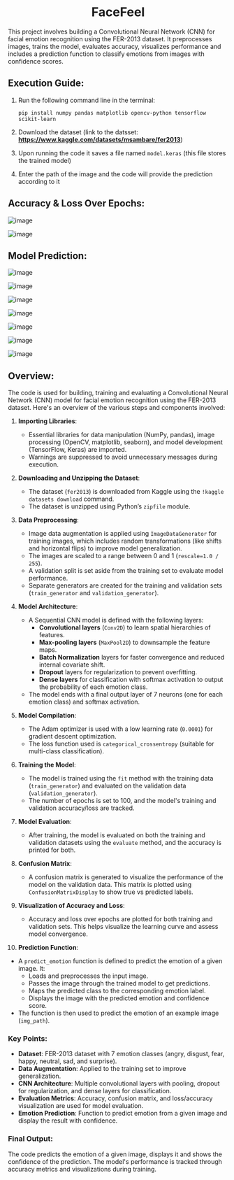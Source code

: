 <h1 align="center">FaceFeel</h1>
This project involves building a Convolutional Neural Network (CNN) for facial emotion recognition using the FER-2013 dataset. It preprocesses images, trains the model, evaluates accuracy, visualizes performance and includes a prediction function to classify emotions from images with confidence scores.

## Execution Guide:
1. Run the following command line in the terminal:
   ```
   pip install numpy pandas matplotlib opencv-python tensorflow scikit-learn
   ```

2. Download the dataset (link to the datsset: **https://www.kaggle.com/datasets/msambare/fer2013**)

3. Upon running the code it saves a file named `model.keras` (this file stores the trained model)

4. Enter the path of the image and the code will provide the prediction according to it

## Accuracy & Loss Over Epochs:

![image](https://github.com/user-attachments/assets/1cd31704-f871-4e0e-9522-d87cd1be72c8)

![image](https://github.com/user-attachments/assets/8453d9ec-0bc6-449f-bab1-3314f2f30938)

## Model Prediction:

   ![image](https://github.com/user-attachments/assets/d1042e88-d57e-4323-9158-e8bfd8f28afb)

   ![image](https://github.com/user-attachments/assets/a86bae83-f952-409c-86ce-8b609c9c4799)

   ![image](https://github.com/user-attachments/assets/f992c28a-f371-4f1f-ac0e-23dee50791cb)

   ![image](https://github.com/user-attachments/assets/b37c69ec-6980-4f7c-b449-afc7d53694c0)

   ![image](https://github.com/user-attachments/assets/2bdb9414-f0f0-4aee-8bc5-cff9dc9a139a)

   ![image](https://github.com/user-attachments/assets/daed61d3-2219-4cee-9022-d1977c4d0cce)

   ![image](https://github.com/user-attachments/assets/80d400bb-3e97-4594-be35-928d20f8f362)

## Overview:
The code is used for building, training and evaluating a Convolutional Neural Network (CNN) model for facial emotion recognition using the FER-2013 dataset. Here's an overview of the various steps and components involved:

1. **Importing Libraries**:
   - Essential libraries for data manipulation (NumPy, pandas), image processing (OpenCV, matplotlib, seaborn), and model development (TensorFlow, Keras) are imported.
   - Warnings are suppressed to avoid unnecessary messages during execution.

2. **Downloading and Unzipping the Dataset**:
   - The dataset (`fer2013`) is downloaded from Kaggle using the `!kaggle datasets download` command.
   - The dataset is unzipped using Python’s `zipfile` module.

3. **Data Preprocessing**:
   - Image data augmentation is applied using `ImageDataGenerator` for training images, which includes random transformations (like shifts and horizontal flips) to improve model generalization.
   - The images are scaled to a range between 0 and 1 (`rescale=1.0 / 255`).
   - A validation split is set aside from the training set to evaluate model performance.
   - Separate generators are created for the training and validation sets (`train_generator` and `validation_generator`).

4. **Model Architecture**:
   - A Sequential CNN model is defined with the following layers:
     - **Convolutional layers** (`Conv2D`) to learn spatial hierarchies of features.
     - **Max-pooling layers** (`MaxPool2D`) to downsample the feature maps.
     - **Batch Normalization** layers for faster convergence and reduced internal covariate shift.
     - **Dropout** layers for regularization to prevent overfitting.
     - **Dense layers** for classification with softmax activation to output the probability of each emotion class.
   - The model ends with a final output layer of 7 neurons (one for each emotion class) and softmax activation.

5. **Model Compilation**:
   - The Adam optimizer is used with a low learning rate (`0.0001`) for gradient descent optimization.
   - The loss function used is `categorical_crossentropy` (suitable for multi-class classification).

6. **Training the Model**:
   - The model is trained using the `fit` method with the training data (`train_generator`) and evaluated on the validation data (`validation_generator`).
   - The number of epochs is set to 100, and the model's training and validation accuracy/loss are tracked.
   
7. **Model Evaluation**:
   - After training, the model is evaluated on both the training and validation datasets using the `evaluate` method, and the accuracy is printed for both.
   
8. **Confusion Matrix**:
   - A confusion matrix is generated to visualize the performance of the model on the validation data. This matrix is plotted using `ConfusionMatrixDisplay` to show true vs predicted labels.

9. **Visualization of Accuracy and Loss**:
   - Accuracy and loss over epochs are plotted for both training and validation sets. This helps visualize the learning curve and assess model convergence.

10. **Prediction Function**:
   - A `predict_emotion` function is defined to predict the emotion of a given image. It:
     - Loads and preprocesses the input image.
     - Passes the image through the trained model to get predictions.
     - Maps the predicted class to the corresponding emotion label.
     - Displays the image with the predicted emotion and confidence score.
   - The function is then used to predict the emotion of an example image (`img_path`).

### Key Points:
- **Dataset**: FER-2013 dataset with 7 emotion classes (angry, disgust, fear, happy, neutral, sad, and surprise).
- **Data Augmentation**: Applied to the training set to improve generalization.
- **CNN Architecture**: Multiple convolutional layers with pooling, dropout for regularization, and dense layers for classification.
- **Evaluation Metrics**: Accuracy, confusion matrix, and loss/accuracy visualization are used for model evaluation.
- **Emotion Prediction**: Function to predict emotion from a given image and display the result with confidence.

### Final Output:
The code predicts the emotion of a given image, displays it and shows the confidence of the prediction. The model's performance is tracked through accuracy metrics and visualizations during training.
